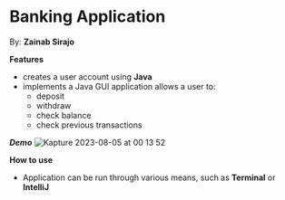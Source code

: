 # Banking Application

By: **Zainab Sirajo**

**Features**

- creates a user account using **Java**
- implements a Java GUI application
allows a user to:
    - deposit
    - withdraw
    - check balance
    - check previous transactions

***Demo***
![Kapture 2023-08-05 at 00 13 52](https://github.com/zainabsirajo50/Banking_Application/assets/75146677/9a8cf983-f4d5-4342-befa-0e18ef9a9c20)


  
**How to use**

- Application can be run through various means, such as **Terminal** or **IntelliJ**
